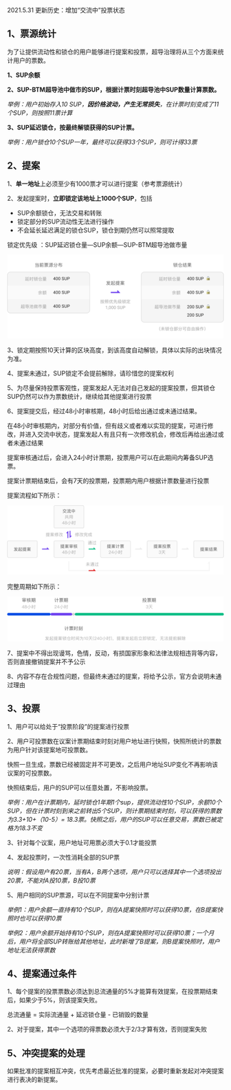 2021.5.31 更新历史：增加“交流中”投票状态

## 1、票源统计

为了让提供流动性和锁仓的用户能够进行提案和投票，超导治理将从三个方面来统计用户的票数。

**1、SUP余额**

**2、SUP-BTM超导池中做市的SUP，根据计票时刻超导池中SUP数量计算票数。**

*举例：用户初始存入10 SUP，**因价格波动，产生无常损失**，在计票时刻变成了11个SUP，则按照11票计算*

**3、SUP延迟锁仓，按最终解锁获得的SUP计票。**

*举例：用户锁仓10个SUP一年，最终可以获得33个SUP，则可计得33票*

## 2、提案

1、**单一地址**上必须至少有1000票才可以进行提案（参考票源统计）

2、发起提案时，**立即锁定该地址上1000个SUP**，包括

* SUP余额锁仓，无法交易和转账
* 锁定部分的SUP流动性无法进行操作
* 不会延长延迟满足的锁仓SUP，锁仓到期仍然可以照常提取

锁定优先级 ：SUP延迟锁仓量—SUP余额—SUP-BTM超导池做市量

![](../images/governance/governance1.png)


3、锁定期按照10天计算的区块高度，到该高度自动解锁，具体以实际的出块情况为准。

4、提案未通过，SUP锁定不会提前解除，请珍惜您的提案权利

5、为尽量保持投票客观性，提案发起人无法对自己发起的提案投票，但其锁仓SUP仍然可以作为票数统计，继续给其他提案进行投票

6、提案提交后，经过48小时审核期，48小时后给出通过或未通过结果。

在48小时审核期内，对部分有价值，但有歧义或者难以实现的提案，可进行修改，并进入交流中状态，提案发起人有且只有一次修改机会，修改后再给出通过或者未通过结果

提案审核通过后，会进入24小时计票期，投票用户可以在此期间内筹备SUP选票。

提案计票期结束后，会有7天的投票期，投票期内用户根据计票数量进行投票

提案流程如下所示：

![](../images/governance/governance12.png)

完整周期如下所示：

![](../images/governance/governance13.png)


7、提案中不得出现谩骂，色情，反动，有损国家形象和法律法规相违背等内容，否则直接撤销提案并不予公示

8、内容不存在合规性问题，但最终未通过的提案，将给予公示，官方会说明未通过理由


## 3、投票

1、用户可以给处于“投票阶段”的提案进行投票

2、用户可投票数在议案计票期结束时刻对用户地址进行快照，快照所统计的票数为用户针对该提案地可投票数。

快照一旦生成，票数已经被固定并不可更改，之后用户地址SUP变化不再影响该议案的可投票数。

快照结束后，用户的SUP可以任意处置，不影响投票。

*举例：用户在计票期内，延时锁仓1年期1个sup，提供流动性10个SUP，余额10个SUP，但在计票时刻到来之前转出5个SUP，则计票期结束时刻，可以获得的票数为3.3+10+（10-5）= 18.3票。快照之后，用户的SUP可以任意交易，票数已被定格为18.3不变*

3、针对每个议案，用户地址可用票必须大于0.1才能投票

4、发起投票时，一次性消耗全部的SUP票

*说明：假设用户有20票，当有A，B两个选项，用户只可以选择其中一个选项投出20票，不能对A投10票，B投10票*

5、用户相同的SUP票源，可以在不同提案中分别计票

*举例1：用户余额一直持有10个SUP，则在A提案快照时可以获得10票，在B提案快照时也可以获得10票*

*举例2：用户余额开始持有10个SUP，则在A提案快照时可以获得10票；一个月后，用户将全部SUP转账给其他地址，此时新增了B提案，则B提案快照时，用户地址无法获得票数*

## 4、提案通过条件

1、每个提案的投票票数必须达到总流通量的5%才能算有效提案，在投票期结束后，如果少于5%，则该提案失败。

总流通量 = 实际流通量 + 延迟锁仓量 - 已销毁的数量

2、对于提案，其中一个选项的得票数必须大于2/3才算有效，否则提案失败

## 5、冲突提案的处理

如果批准的提案相互冲突，优先考虑最近批准的提案，必要时重新发起对冲突提案进行表决的新提案。

